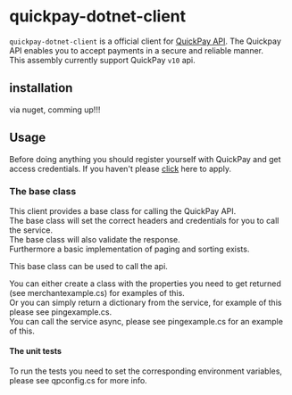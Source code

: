 # quickpay-dotnet-client
`quickpay-dotnet-client` is a official client for [QuickPay API](http://tech.quickpay.net/api). The Quickpay API enables you to accept payments in a secure and reliable manner.  
This assembly currently support QuickPay `v10` api.

## installation
via nuget, comming up!!!  

## Usage

Before doing anything you should register yourself with QuickPay and get access credentials. 
If you haven't please [click](https://quickpay.net/) here to apply.

### The base class

This client provides a base class for calling the QuickPay API.  
The base class will set the correct headers and credentials for you to call the service.  
The base class will also validate the response.  
Furthermore a basic implementation of paging and sorting exists.  
  
This base class can be used to call the api.  
  
You can either create a class with the properties you need to get returned (see merchantexample.cs) for examples of this.   
Or you can simply return a dictionary from the service, for example of this please see pingexample.cs.  
You can call the service async, please see pingexample.cs for an example of this.  

#### The unit tests

To run the tests you need to set the corresponding environment variables, please see qpconfig.cs for more info.  